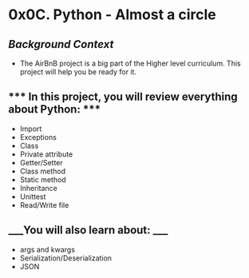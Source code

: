 # 0x0C. Python - Almost a circle

## ___Background Context___

* The AirBnB project is a big part of the Higher level curriculum. This project will help you be ready for it.

## *** In this project, you will review everything about Python: ***

* Import
* Exceptions
* Class
* Private attribute
* Getter/Setter
* Class method
* Static method
* Inheritance
* Unittest
* Read/Write file

## ___You will also learn about: ___

* args and kwargs
* Serialization/Deserialization
* JSON
